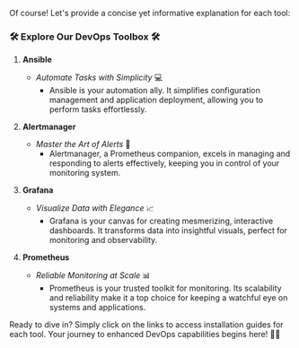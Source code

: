 Of course! Let's provide a concise yet informative explanation for each tool:

### 🛠️ Explore Our DevOps Toolbox 🛠️

1. **Ansible** 
   - *Automate Tasks with Simplicity* 💻
     - Ansible is your automation ally. It simplifies configuration management and application deployment, allowing you to perform tasks effortlessly.

2. **Alertmanager** 
   - *Master the Art of Alerts* 🚨
     - Alertmanager, a Prometheus companion, excels in managing and responding to alerts effectively, keeping you in control of your monitoring system.

3. **Grafana** 
   - *Visualize Data with Elegance* 📈
     - Grafana is your canvas for creating mesmerizing, interactive dashboards. It transforms data into insightful visuals, perfect for monitoring and observability.

4. **Prometheus** 
   - *Reliable Monitoring at Scale* 📊
     - Prometheus is your trusted toolkit for monitoring. Its scalability and reliability make it a top choice for keeping a watchful eye on systems and applications.

Ready to dive in? Simply click on the links to access installation guides for each tool. Your journey to enhanced DevOps capabilities begins here! 🚀🔧
